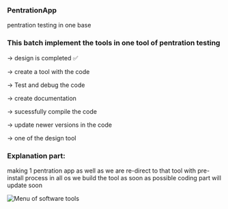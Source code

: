 ### PentrationApp
pentration testing in one base


### This batch implement the tools in one tool of pentration testing 

-> design is completed ✅

-> create a tool with the code 

-> Test and debug the code

-> create documentation

-> sucessfully compile the code

-> update newer versions in the code

-> one of the design tool

### Explanation part:

making 1 pentration app as well as we are re-direct to that tool with pre-install process in all os we build the tool as soon as possible
coding part will update soon


![Menu of software tools](https://user-images.githubusercontent.com/81065703/208828910-488f7aad-0b2b-4ba6-bc0d-35d36a4809b7.png)
